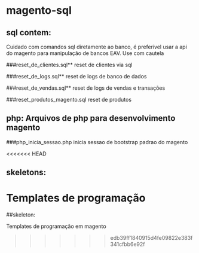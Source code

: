 # magento-sql

## sql contem:
Cuidado com comandos sql diretamente ao banco, é preferivel usar a api do magento para manipulação de bancos EAV.
Use com cautela

###reset_de_clientes.sql** 
reset de clientes via sql

###reset_de_logs.sql**
reset de logs de banco de dados

###reset_de_vendas.sql**
reset de logs de vendas e transações

###reset_produtos_magento.sql
reset de produtos


## php: Arquivos de php para desenvolvimento magento

###php_inicia_sessao.php
inicia sessao de bootstrap padrao do magento

<<<<<<< HEAD
## skeletons:

Templates de programação
=======
##skeleton:

Templates de programação em magento




>>>>>>> edb39ff1840915d4fe09822e383f341cfbb6e92f
